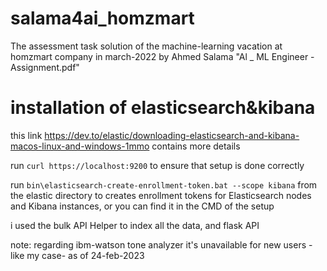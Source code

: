# salama4ai_homzmart
The assessment task solution of the machine-learning vacation at homzmart company in march-2022 by Ahmed Salama
"Al _ ML Engineer - Assignment.pdf"

# installation of elasticsearch&kibana
this link https://dev.to/elastic/downloading-elasticsearch-and-kibana-macos-linux-and-windows-1mmo
contains more details

run ```curl https://localhost:9200``` to ensure that setup is done correctly

run ```bin\elasticsearch-create-enrollment-token.bat --scope kibana``` from the elastic directory to creates enrollment tokens for Elasticsearch nodes and Kibana instances, or you can find it in the CMD of the setup

i used the bulk API Helper to index all the data, and flask API 

note: regarding ibm-watson tone analyzer it's unavailable for new users -like my case- as of 24-feb-2023







